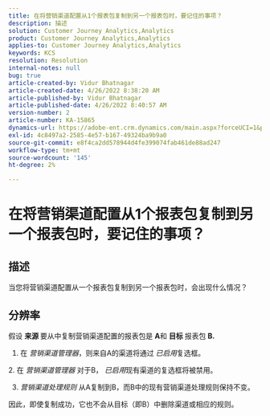 ```yaml
---
title: 在将营销渠道配置从1个报表包复制到另一个报表包时，要记住的事项？
description: 描述
solution: Customer Journey Analytics,Analytics
product: Customer Journey Analytics,Analytics
applies-to: Customer Journey Analytics,Analytics
keywords: KCS
resolution: Resolution
internal-notes: null
bug: true
article-created-by: Vidur Bhatnagar
article-created-date: 4/26/2022 8:38:20 AM
article-published-by: Vidur Bhatnagar
article-published-date: 4/26/2022 8:40:57 AM
version-number: 2
article-number: KA-15865
dynamics-url: https://adobe-ent.crm.dynamics.com/main.aspx?forceUCI=1&pagetype=entityrecord&etn=knowledgearticle&id=7b416a33-3cc5-ec11-a7b6-0022480a1004
exl-id: 4c8497a2-2585-4e57-b167-49324ba9b9a0
source-git-commit: e8f4ca2dd578944d4fe399074fab461de88ad247
workflow-type: tm+mt
source-wordcount: '145'
ht-degree: 2%

---
```


# 在将营销渠道配置从1个报表包复制到另一个报表包时，要记住的事项？

## 描述


当您将营销渠道配置从一个报表包复制到另一个报表包时，会出现什么情况？


## 分辨率


假设 <b>来源 </b>要从中复制营销渠道配置的报表包是 <b>A</b>和 <b>目标 </b>报表包 <b>B.</b>

1. 在 *营销渠道管理器*，则来自A的渠道将通过 *已启用*&#x200B;复选框。

2. 在 *营销渠道管理器* 对于B， *已启用*&#x200B;现有渠道的复选框将被禁用。

3. *营销渠道处理规则* 从A复制到B，而B中的现有营销渠道处理规则保持不变。

因此，即使复制成功，它也不会从目标（即B）中删除渠道或相应的规则。
